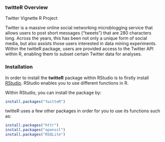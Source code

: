 ### twitteR Overview
Twitter Vignette R Project

Twitter is a massive online social networking microblogging service that allows users to post short messages (“tweets”) that are 280 characters long. Across the years, this has been not only a unique form of social media, but also assists those users interested in data mining experiments. Within the twitteR package, users are provided access to the Twitter API within R, enabling them to subset certain Twitter data for analyses.

### Installation

In order to install the **twitteR** package within RStudio is to firstly install [RStudio](http://rstudio.com/products/rstudio/download/preview). RStudio enables you to use different functions in R.

Within RStudio, you can install the package by:

```r
install.packages("twitteR")
```

twitteR uses a few other packages in order for you to use its functions such as:

```r
install.packages("httr")
install.packages("openssl")
install.packages("RSQLite")
```
